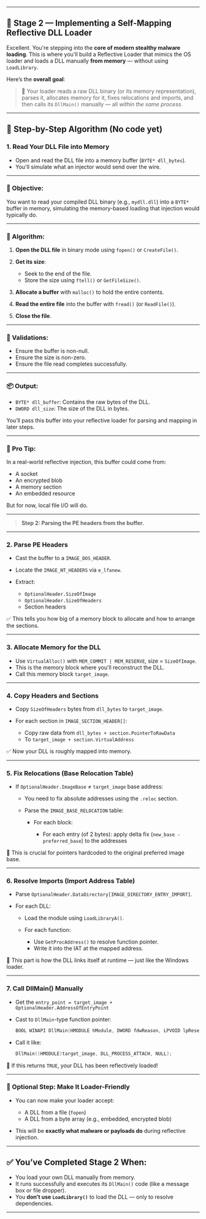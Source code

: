 
---

## 🧩 Stage 2 — Implementing a Self-Mapping Reflective DLL Loader

Excellent. You're stepping into the **core of modern stealthy malware loading**. This is where you'll build a Reflective Loader that mimics the OS loader and loads a DLL manually **from memory** — without using `LoadLibrary`.

Here’s the **overall goal**:

> 🔁 Your loader reads a raw DLL binary (or its memory representation), parses it, allocates memory for it, fixes relocations and imports, and then calls its `DllMain()` manually — all *within the same process*.

---

## 🧱 Step-by-Step Algorithm (No code yet)

### **1. Read Your DLL File into Memory**

* Open and read the DLL file into a memory buffer (`BYTE* dll_bytes`).
* You'll simulate what an injector would send over the wire.

---


### 🎯 Objective:

You want to read your compiled DLL binary (e.g., `mydll.dll`) into a `BYTE*` buffer in memory, simulating the memory-based loading that injection would typically do.

---

### 🧠 Algorithm:

1. **Open the DLL file** in binary mode using `fopen()` or `CreateFile()`.
2. **Get its size**:

   * Seek to the end of the file.
   * Store the size using `ftell()` or `GetFileSize()`.
3. **Allocate a buffer** with `malloc()` to hold the entire contents.
4. **Read the entire file** into the buffer with `fread()` (or `ReadFile()`).
5. **Close the file**.

---

### 🧪 Validations:

* Ensure the buffer is non-null.
* Ensure the size is non-zero.
* Ensure the file read completes successfully.

---

### 📦 Output:

* `BYTE* dll_buffer`: Contains the raw bytes of the DLL.
* `DWORD dll_size`: The size of the DLL in bytes.

You’ll pass this buffer into your reflective loader for parsing and mapping in later steps.

---

### 🧠 Pro Tip:

In a real-world reflective injection, this buffer could come from:

* A socket
* An encrypted blob
* A memory section
* An embedded resource

But for now, local file I/O will do.

---

> **Step 2: Parsing the PE headers from the buffer.**


---

### **2. Parse PE Headers**

* Cast the buffer to a `IMAGE_DOS_HEADER`.
* Locate the `IMAGE_NT_HEADERS` via `e_lfanew`.
* Extract:

  * `OptionalHeader.SizeOfImage`
  * `OptionalHeader.SizeOfHeaders`
  * Section headers

✅ This tells you how big of a memory block to allocate and how to arrange the sections.

---

### **3. Allocate Memory for the DLL**

* Use `VirtualAlloc()` with `MEM_COMMIT | MEM_RESERVE`, size = `SizeOfImage`.
* This is the memory block where you’ll reconstruct the DLL.
* Call this memory block `target_image`.

---

### **4. Copy Headers and Sections**

* Copy `SizeOfHeaders` bytes from `dll_bytes` to `target_image`.
* For each section in `IMAGE_SECTION_HEADER[]`:

  * Copy raw data from `dll_bytes + section.PointerToRawData`
  * To `target_image + section.VirtualAddress`

✅ Now your DLL is roughly mapped into memory.

---

### **5. Fix Relocations (Base Relocation Table)**

* If `OptionalHeader.ImageBase` ≠ `target_image` base address:

  * You need to fix absolute addresses using the `.reloc` section.
  * Parse the `IMAGE_BASE_RELOCATION` table:

    * For each block:

      * For each entry (of 2 bytes): apply delta fix (`new_base - preferred_base`) to the addresses

🔧 This is crucial for pointers hardcoded to the original preferred image base.

---

### **6. Resolve Imports (Import Address Table)**

* Parse `OptionalHeader.DataDirectory[IMAGE_DIRECTORY_ENTRY_IMPORT]`.
* For each DLL:

  * Load the module using `LoadLibraryA()`.
  * For each function:

    * Use `GetProcAddress()` to resolve function pointer.
    * Write it into the IAT at the mapped address.

🧠 This part is how the DLL links itself at runtime — just like the Windows loader.

---

### **7. Call DllMain() Manually**

* Get the `entry_point = target_image + OptionalHeader.AddressOfEntryPoint`
* Cast to `DllMain`-type function pointer:

  ```c
  BOOL WINAPI DllMain(HMODULE hModule, DWORD fdwReason, LPVOID lpReserved);
  ```
* Call it like:

  ```c
  DllMain((HMODULE)target_image, DLL_PROCESS_ATTACH, NULL);
  ```

🎯 If this returns `TRUE`, your DLL has been reflectively loaded!

---

### 📁 Optional Step: Make It Loader-Friendly

* You can now make your loader accept:

  * A DLL from a file (`fopen`)
  * A DLL from a byte array (e.g., embedded, encrypted blob)
* This will be **exactly what malware or payloads do** during reflective injection.

---

## ✅ You’ve Completed Stage 2 When:

* You load your own DLL manually from memory.
* It runs successfully and executes its `DllMain()` code (like a message box or file dropper).
* You **don’t use `LoadLibrary()`** to load the DLL — only to resolve dependencies.

---
